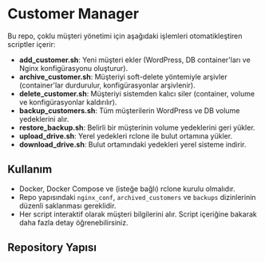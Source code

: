 # Customer Manager

Bu repo, çoklu müşteri yönetimi için aşağıdaki işlemleri otomatikleştiren scriptler içerir:
- **add_customer.sh**: Yeni müşteri ekler (WordPress, DB container'ları ve Nginx konfigürasyonu oluşturur).
- **archive_customer.sh**: Müşteriyi soft-delete yöntemiyle arşivler (container'lar durdurulur, konfigürasyonlar arşivlenir).
- **delete_customer.sh**: Müşteriyi sistemden kalıcı siler (container, volume ve konfigürasyonlar kaldırılır).
- **backup_customers.sh**: Tüm müşterilerin WordPress ve DB volume yedeklerini alır.
- **restore_backup.sh**: Belirli bir müşterinin volume yedeklerini geri yükler.
- **upload_drive.sh**: Yerel yedekleri rclone ile bulut ortamına yükler.
- **download_drive.sh**: Bulut ortamındaki yedekleri yerel sisteme indirir.

## Kullanım
- Docker, Docker Compose ve (isteğe bağlı) rclone kurulu olmalıdır.
- Repo yapısındaki `nginx_conf`, `archived_customers` ve `backups` dizinlerinin düzenli saklanması gereklidir.
- Her script interaktif olarak müşteri bilgilerini alır. Script içeriğine bakarak daha fazla detay öğrenebilirsiniz.

## Repository Yapısı
